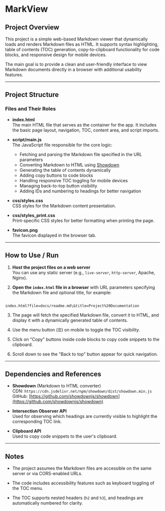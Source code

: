 # MarkView

## Project Overview

This project is a simple web-based Markdown viewer that dynamically loads and renders Markdown files as HTML. It supports syntax highlighting, table of contents (TOC) generation, copy-to-clipboard functionality for code blocks, and responsive design for mobile devices.

The main goal is to provide a clean and user-friendly interface to view Markdown documents directly in a browser with additional usability features.

---

## Project Structure

### Files and Their Roles

- **index.html**  
  The main HTML file that serves as the container for the app. It includes the basic page layout, navigation, TOC, content area, and script imports.

- **script/main.js**  
  The JavaScript file responsible for the core logic:  
  - Fetching and parsing the Markdown file specified in the URL parameters  
  - Converting Markdown to HTML using [Showdown](https://github.com/showdownjs/showdown)  
  - Generating the table of contents dynamically  
  - Adding copy buttons to code blocks  
  - Handling responsive TOC toggling for mobile devices  
  - Managing back-to-top button visibility  
  - Adding IDs and numbering to headings for better navigation

- **css/styles.css**  
  CSS styles for the Markdown content presentation.

- **css/styles_print.css**  
  Print-specific CSS styles for better formatting when printing the page.

- **favicon.png**  
  The favicon displayed in the browser tab.

---

## How to Use / Run

1. **Host the project files on a web server**  
   You can use any static server (e.g., `live-server`, `http-server`, Apache, Nginx).

2. **Open the `index.html` file in a browser** with URL parameters specifying the Markdown file and optional title, for example:  
```

index.html?file=docs/readme.md\&title=Project%20Documentation

```

3. The page will fetch the specified Markdown file, convert it to HTML, and display it with a dynamically generated table of contents.

4. Use the menu button (☰) on mobile to toggle the TOC visibility.

5. Click on "Copy" buttons inside code blocks to copy code snippets to the clipboard.

6. Scroll down to see the "Back to top" button appear for quick navigation.

---

## Dependencies and References

- **Showdown** (Markdown to HTML converter)  
CDN: `https://cdn.jsdelivr.net/npm/showdown/dist/showdown.min.js`  
GitHub: [https://github.com/showdownjs/showdown](https://github.com/showdownjs/showdown)

- **Intersection Observer API**  
Used for observing which headings are currently visible to highlight the corresponding TOC link.

- **Clipboard API**  
Used to copy code snippets to the user's clipboard.

---

## Notes

- The project assumes the Markdown files are accessible on the same server or via CORS-enabled URLs.

- The code includes accessibility features such as keyboard toggling of the TOC menu.

- The TOC supports nested headers (`h2` and `h3`), and headings are automatically numbered for clarity.
